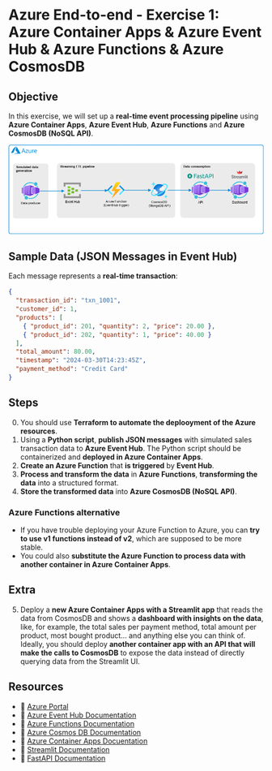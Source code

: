 # Azure End-to-end - Exercise 1: Azure Container Apps & Azure Event Hub & Azure Functions & Azure CosmosDB

## **Objective**  

In this exercise, we will set up a **real-time event processing pipeline** using **Azure Container Apps**, **Azure Event Hub**, **Azure Functions** and **Azure CosmosDB (NoSQL API)**.  

![End-to-end diagram](./images/e2e_exercise1.png)

## **Sample Data (JSON Messages in Event Hub)**  

Each message represents a **real-time transaction**:  

```json
{
  "transaction_id": "txn_1001",
  "customer_id": 1,
  "products": [
    { "product_id": 201, "quantity": 2, "price": 20.00 },
    { "product_id": 202, "quantity": 1, "price": 40.00 }
  ],
  "total_amount": 80.00,
  "timestamp": "2024-03-30T14:23:45Z",
  "payment_method": "Credit Card"
}
```

## **Steps**  

0. You should use **Terraform to automate the deplooyment of the Azure resources**.
1. Using a **Python script**, **publish JSON messages** with simulated sales transaction data to **Azure Event Hub**. The Python script should be containerized and **deployed in Azure Container Apps**.
2. **Create an Azure Function** that **is triggered** by **Event Hub**.
3. **Process and transform the data** in **Azure Functions**, **transforming the data** into a structured format.  
4. **Store the transformed data** into **Azure CosmosDB (NoSQL API)**. 

### **Azure Functions alternative**

- If you have trouble deploying your Azure Function to Azure, you can **try to use v1 functions instead of v2**, which are supposed to be more stable.
- You could also **substitute the Azure Function to process data with another container in Azure Container Apps**. 

## **Extra**
5. Deploy a **new Azure Container Apps with a Streamlit app** that reads the data from CosmosDB and shows a **dashboard with insights on the data**, like, for example, the total sales per payment method, total amount per product, most bought product... and anything else you can think of. Ideally, you should deploy **another container app with an API that will make the calls to CosmosDB** to expose the data instead of directly querying data from the Streamlit UI.

## **Resources**  

- 📌 [Azure Portal](https://portal.azure.com)  
- 📖 [Azure Event Hub Documentation](https://learn.microsoft.com/en-us/azure/event-hubs/event-hubs-about)  
- 📖 [Azure Functions Documentation](https://learn.microsoft.com/en-us/azure/azure-functions/)
- 📖 [Azure Cosmos DB Documentation](https://learn.microsoft.com/en-us/azure/cosmos-db/)
- 📖 [Azure Container Apps Docuentation](https://learn.microsoft.com/en-us/azure/container-apps)  
- 📖 [Streamlit Documentation](https://streamlit.io/)  
- 📖 [FastAPI Documentation](https://fastapi.tiangolo.com/)